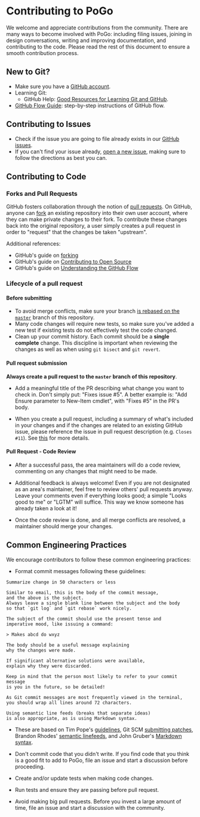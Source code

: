 Contributing to PoGo
========================

We welcome and appreciate contributions from the community.
There are many ways to become involved with PoGo:
including filing issues,
joining in design conversations,
writing and improving documentation,
and contributing to the code.
Please read the rest of this document to ensure a smooth contribution process.

New to Git?
-----------

* Make sure you have a [GitHub account](https://github.com/signup/free).
* Learning Git:
    * GitHub Help: [Good Resources for Learning Git and GitHub][good-git-resources].
* [GitHub Flow Guide](https://guides.github.com/introduction/flow/):
  step-by-step instructions of GitHub flow.

Contributing to Issues
----------------------

* Check if the issue you are going to file already exists in our [GitHub issues][open-issue].
* If you can't find your issue already,
  [open a new issue](https://github.com/PoGo-Devs/PoGo/issues/new),
  making sure to follow the directions as best you can.

Contributing to Code
--------------------
### Forks and Pull Requests

GitHub fosters collaboration through the notion of [pull requests][using-prs].
On GitHub, anyone can [fork][fork-a-repo] an existing repository
into their own user account, where they can make private changes to their fork.
To contribute these changes back into the original repository,
a user simply creates a pull request in order to "request" that the changes be taken "upstream".

Additional references:
* GitHub's guide on [forking](https://guides.github.com/activities/forking/)
* GitHub's guide on [Contributing to Open Source](https://guides.github.com/activities/contributing-to-open-source/#pull-request)
* GitHub's guide on [Understanding the GitHub Flow](https://guides.github.com/introduction/flow/)


### Lifecycle of a pull request

#### Before submitting

* To avoid merge conflicts, make sure your branch [is rebased on the `master`](https://github.com/edx/edx-platform/wiki/How-to-Rebase-a-Pull-Request) branch of this repository.
* Many code changes will require new tests,
  so make sure you've added a new test if existing tests do not effectively test the code changed.
* Clean up your commit history.
  Each commit should be a **single complete** change.
  This discipline is important when reviewing the changes as well as when using `git bisect` and `git revert`.


#### Pull request submission

**Always create a pull request to the `master` branch of this repository**.

* Add a meaningful title of the PR describing what change you want to check in.
  Don't simply put: "Fixes issue #5".
  A better example is: "Add Ensure parameter to New-Item cmdlet", with "Fixes #5" in the PR's body.

* When you create a pull request,
  including a summary of what's included in your changes and
  if the changes are related to an existing GitHub issue,
  please reference the issue in pull request description (e.g. ```Closes #11```).
  See [this][closing-via-message] for more details.

#### Pull Request - Code Review

* After a successful pass,
  the area maintainers will do a code review,
  commenting on any changes that might need to be made.

* Additional feedback is always welcome!
  Even if you are not designated as an area's maintainer,
  feel free to review others' pull requests anyway.
  Leave your comments even if everything looks good;
  a simple "Looks good to me" or "LGTM" will suffice.
  This way we know someone has already taken a look at it!

* Once the code review is done,
  and all merge conflicts are resolved,
  a maintainer should merge your changes.

Common Engineering Practices
----------------------------

We encourage contributors to follow these common engineering practices:

* Format commit messages following these guidelines:

```
Summarize change in 50 characters or less

Similar to email, this is the body of the commit message,
and the above is the subject.
Always leave a single blank line between the subject and the body
so that `git log` and `git rebase` work nicely.

The subject of the commit should use the present tense and
imperative mood, like issuing a command:

> Makes abcd do wxyz

The body should be a useful message explaining
why the changes were made.

If significant alternative solutions were available,
explain why they were discarded.

Keep in mind that the person most likely to refer to your commit message
is you in the future, so be detailed!

As Git commit messages are most frequently viewed in the terminal,
you should wrap all lines around 72 characters.

Using semantic line feeds (breaks that separate ideas)
is also appropriate, as is using Markdown syntax.
```

* These are based on Tim Pope's [guidelines](http://tbaggery.com/2008/04/19/a-note-about-git-commit-messages.html),
  Git SCM [submitting patches](https://git.kernel.org/cgit/git/git.git/tree/Documentation/SubmittingPatches),
  Brandon Rhodes' [semantic linefeeds][],
  and John Gruber's [Markdown syntax](https://daringfireball.net/projects/markdown/syntax).

* Don't commit code that you didn't write.
  If you find code that you think is a good fit to add to PoGo,
  file an issue and start a discussion before proceeding.

* Create and/or update tests when making code changes.

* Run tests and ensure they are passing before pull request.

* Avoid making big pull requests.
  Before you invest a large amount of time,
  file an issue and start a discussion with the community.

[using-prs]: https://help.github.com/articles/using-pull-requests/
[fork-a-repo]: https://help.github.com/articles/fork-a-repo/
[closing-via-message]: https://help.github.com/articles/closing-issues-via-commit-messages/
[good-git-resources]: https://help.github.com/articles/good-resources-for-learning-git-and-github/
[open-issue]: https://github.com/PoGo-Devs/PoGo/issues
[help-wanted-issue]: https://github.com/PoGo-Devs/PoGo/issues?q=is%3Aopen+is%3Aissue+label%3A%220%20-%20Backlog%22
[semantic linefeeds]: http://rhodesmill.org/brandon/2012/one-sentence-per-line/
